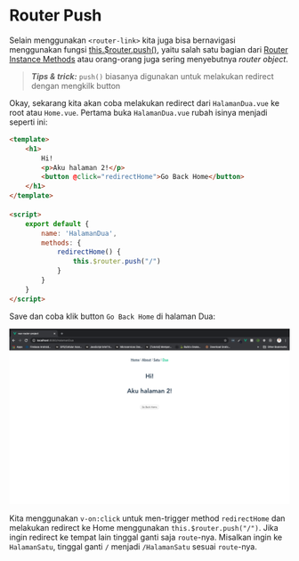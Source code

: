 # Router Push

Selain menggunakan `<router-link>` kita juga bisa bernavigasi menggunakan fungsi [this.$router.push()](https://router.vuejs.org/api/#router-push), yaitu salah satu bagian dari [Router Instance Methods](https://router.vuejs.org/api/#router-instance-methods) atau orang-orang juga sering menyebutnya *router object*.

> ***Tips & trick:*** `push()` biasanya digunakan untuk melakukan redirect dengan mengkilk button

Okay, sekarang kita akan coba melakukan redirect dari `HalamanDua.vue` ke root atau `Home.vue`. Pertama buka `HalamanDua.vue` rubah isinya menjadi seperti ini:

```html
<template>
    <h1>
        Hi!
        <p>Aku halaman 2!</p>
        <button @click="redirectHome">Go Back Home</button>
    </h1>
</template>

<script>
    export default {
        name: 'HalamanDua',
        methods: {
            redirectHome() {
                this.$router.push("/")
            }
        }
    }
</script>
```

Save dan coba klik button `Go Back Home` di halaman Dua:

![img](img/21.png)

Kita menggunakan `v-on:click` untuk men-trigger method `redirectHome` dan melakukan redirect ke Home menggunakan `this.$router.push("/")`. Jika ingin redirect ke tempat lain tinggal ganti saja `route`-nya. Misalkan ingin ke `HalamanSatu`, tinggal ganti `/` menjadi `/HalamanSatu` sesuai `route`-nya.
